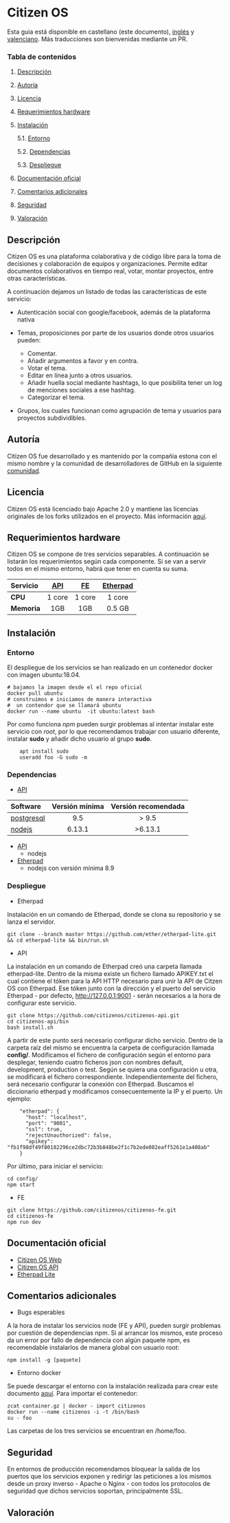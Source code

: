 # Citizen OS

Esta guia está disponible en castellano (este documento), [inglés](README_en.md) y [valenciano](README_cat.md). Más traducciones son bienvenidas mediante un PR.

### Tabla de contenidos
1. [ Descripción ](#desc)
2. [ Autoría ](#authorship)
3. [ Licencia ](#license)
4. [ Requerimientos hardware ](#reqs)
5. [ Instalación ](#install)

	5.1. [ Entorno ](#env) 
	
	5.2. [ Dependencias ](#deps)
	
	5.3. [ Despliegue ](#deploy)


	
6. [ Documentación oficial ](#docs)
7. [ Comentarios adicionales ](#comms)
8. [ Seguridad ](#sec)
9. [ Valoración ](#val)

<a name="desc"></a>
## Descripción

Citizen OS es una plataforma colaborativa y de código libre para la toma de decisiones y colaboración de equipos y organizaciones. Permite editar documentos colaborativos en tiempo real, votar, montar proyectos, entre otras características. 

A continuación dejamos un listado de todas las características de este servicio:
 * Autenticación social con google/facebook, además de la plataforma nativa
 * Temas, proposiciones por parte de los usuarios donde otros usuarios pueden:
 
 	* Comentar.
 	* Añadir argumentos a favor y en contra.
 	* Votar el tema.
 	* Editar en línea junto a otros usuarios.
 	* Añadir huella social mediante hashtags, lo que posibilita tener un log de menciones sociales a ese hashtag.
 	* Categorizar el tema.
 	
* Grupos, los cuales funcionan como agrupación de tema y usuarios para proyectos subdividibles.
	

<a name="authorship"></a>
## Autoría

Citizen OS fue desarrollado y es mantenido por la compañía estona con el mismo nombre y la comunidad de desarrolladores de GitHub en la siguiente [comunidad](https://github.com/citizenos).

<a name="license"></a>
## Licencia

Citizen OS está licenciado bajo Apache 2.0   y mantiene las licencias originales de los forks utilizados en el proyecto. Más información [aquí](https://www.apache.org/licenses/LICENSE-2.0).

<a name="reqs"></a>
## Requerimientos hardware

Citizen OS se compone de tres servicios separables. A continuación se listarán los requerimientos según cada componente. Si se van a servir todos en el mismo entorno, habrá que tener en cuenta su suma.

| Servicio    | [API](https://github.com/citizenos/citizenos-api)    | [FE](https://github.com/citizenos/citizenos-fe)     |  [Etherpad](https://github.com/ether/etherpad-lite/) |
| :---------- |:-----: | :----: | :-------: |
| **CPU**     | 1 core | 1 core | 1 core    |
| **Memoria** | 1GB    | 1GB    | 0.5 GB	   |

<a name="install"></a>
## Instalación

<a name="env"></a>
### Entorno
El despliegue de los servicios se han realizado en un contenedor docker con imagen ubuntu:18.04.

```
# bajamos la imagen desde el el repo oficial 
docker pull ubuntu 
# construimos e iniciamos de manera interactiva
#  un contendor que se llamará ubuntu
docker run --name ubuntu  -it ubuntu:latest bash 
``` 
Por como funciona *npm* pueden surgir problemas al intentar instalar este servicio con *root*, por lo que recomendamos trabajar con usuario diferente, instalar **sudo** y añadir dicho usuario al grupo **sudo**. 

```
	apt install sudo
    useradd foo -G sudo -m
```
<a name="deps"></a>
### Dependencias

- [API](https://github.com/citizenos/citizenos-api)

| Software   | Versión mínima | Versión recomendada|
| :-----     | :------------: |:-----------------: |
| [postgresql](https://www.postgresql.org/) | 9.5            | > 9.5              | 
| [nodejs](https://nodejs.org/es/)     | 6.13.1         | >6.13.1            |

- [API](https://github.com/citizenos/citizenos-api)
	- nodejs
- [Etherpad](https://github.com/ether/etherpad-lite/)
	- nodejs con versión mínima 8.9	

<a name="deploy"></a>
### Despliegue
- Etherpad

Instalación en un comando de Etherpad, donde se clona su repositorio y se lanza el servidor. 
```
git clone --branch master https://github.com/ether/etherpad-lite.git && cd etherpad-lite && bin/run.sh
```

- API

La instalación en un comando de Etherpad creó una carpeta llamada etherpad-lite. Dentro de la misma existe un fichero llamado APIKEY.txt el cual contiene el tóken para la API HTTP necesario para unir la API de Citzen OS con Etherpad. Ese tóken junto con la dirección y el puerto del servicio Etherpad - por defecto, http://127.0.0.1:9001 - serán necesarios a la hora de configurar este servicio.

```
git clone https://github.com/citizenos/citizenos-api.git 
cd citizenos-api/bin
bash install.sh 
```

A partir de este punto será necesario configurar dicho servicio. Dentro de la carpeta raíz del mismo se encuentra la carpeta de configuración llamada **config/**. Modificamos el fichero de configuración según el entorno para desplegar, teniendo cuatro ficheros json con nombres default, development, production o test. Según se quiera una configuración u otra, se modificará el fichero correspondiente. Independientemente del fichero, será necesario configurar la conexión con Etherpad. Buscamos el diccionario etherpad y modificamos consecuentemente la IP y el puerto. Un ejemplo:
```
    "etherpad": {
      "host": "localhost", 
      "port": "9001", 
      "ssl": true,
      "rejectUnauthorized": false,
      "apikey": "fb1f98df49f80182296ce2dbc72b3b848be2f1c7b2ede082eaff5261e1a408ab"
    }
```
Por último, para iniciar el servicio:
```
cd config/
npm start
```
- FE

```
git clone https://github.com/citizenos/citizenos-fe.git 
cd citizenos-fe
npm run dev
```
<a name="docs"></a>
## Documentación oficial
* [Citizen OS Web](https://github.com/citizenos/citizenos-web)
* [Citizen OS API](https://github.com/citizenos/citizenos-api)
* [Etherpad Lite](https://github.com/ether/etherpad-lite)

<a name="comms"></a>
## Comentarios adicionales

- Bugs esperables

A la hora de instalar los servicios node (FE y API), pueden surgir problemas por cuestión de dependencias npm. Si al arrancar los mismos, este proceso da un error por fallo de dependencia con algún paquete npm, es recomendable instalarlos de manera global con usuario root:
```
npm install -g [paquete]
```

- Entorno docker 

Se puede descargar el entorno con la instalación realizada para crear este documento [aquí](/container.tar-). 
Para importar el contenedor:
```
zcat container.gz | docker - import citizenos
docker run --name citizenos -i -t /bin/bash
su - foo
```
Las carpetas de los tres servicios se encuentran en /home/foo.

<a name="sec"></a>
## Seguridad
En entornos de producción recomendamos bloquear la salida de los puertos que los servicios exponen y redirigr las peticiones a los mismos desde un proxy inverso - Apache o Nginx - con todos los protocolos de seguridad que dichos servicios soportan, principalmente SSL.
<a name="val"></a>
## Valoración


